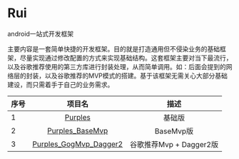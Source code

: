 # Rui
android一站式开发框架

主要内容是一套简单快捷的开发框架。目的就是打造通用但不侵染业务的基础框架，尽量实现通过修改配置的方式来实现基础结构。这套框架主要对当下最流行，以及谷歌推荐使用的第三方库进行封装处理，从而简单调用。如：后面会提到的网络层的封装，以及谷歌推荐的MVP模式的搭建。基于该框架无需关心大部分基础建设，而只需着手于自己的业务需求。

| 序号 | 项目名 | 描述 |
|:---|:---:|:---:|
|1|[Purples](http://gank.io/post/560e15be2dca930e00da1083)|基础版|
|2|[Purples_BaseMvp](http://gank.io/post/560e15be2dca930e00da1083)|BaseMvp版|
|3|[Purples_GogMvp_Dagger2](http://gank.io/post/560e15be2dca930e00da1083)|谷歌推荐Mvp + Dagger2版|
